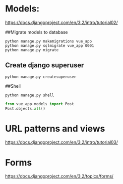 
# Models:
https://docs.djangoproject.com/en/3.2/intro/tutorial02/

##Migrate models to database
```shell script
python manage.py makemigrations vue_app
python manage.py sqlmigrate vue_app 0001
python manage.py migrate
```

## Create django superuser
```shell script
python manage.py createsuperuser
```

##Shell
```shell script
python manage.py shell
```

```python
from vue_app.models import Post
Post.objects.all()
```

# URL patterns and views
https://docs.djangoproject.com/en/3.2/intro/tutorial03/

# Forms 
https://docs.djangoproject.com/en/3.2/topics/forms/